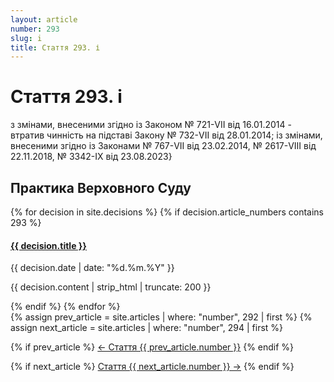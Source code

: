 ```yaml
---
layout: article
number: 293
slug: i
title: Стаття 293. і
---
```


# Стаття 293. і

з змінами, внесеними згідно із Законом № 721-VII від 16.01.2014 - втратив чинність на підставі Закону № 732-VII від 28.01.2014; із змінами, внесеними згідно із Законами № 767-VII від 23.02.2014, № 2617-VIII від 22.11.2018, № 3342-IX від 23.08.2023}

## Практика Верховного Суду

<div class="decisions-container">
{% for decision in site.decisions %}
  {% if decision.article_numbers contains 293 %}
    <div class="decision-item">
      <h4><a href="{{ decision.url }}">{{ decision.title }}</a></h4>
      <p class="decision-date">{{ decision.date | date: "%d.%m.%Y" }}</p>
      <p class="decision-excerpt">{{ decision.content | strip_html | truncate: 200 }}</p>
    </div>
  {% endif %}
{% endfor %}
</div>

<div class="article-navigation">
  {% assign prev_article = site.articles | where: "number", 292 | first %}
  {% assign next_article = site.articles | where: "number", 294 | first %}
  
  {% if prev_article %}
    <a href="{{ prev_article.url }}" class="prev-article">← Стаття {{ prev_article.number }}</a>
  {% endif %}
  
  {% if next_article %}
    <a href="{{ next_article.url }}" class="next-article">Стаття {{ next_article.number }} →</a>
  {% endif %}
</div>
